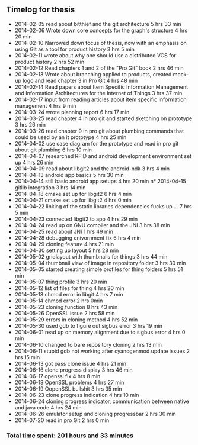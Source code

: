 ## Timelog for thesis
* 2014-02-05 read about bitthief and the git architecture 5 hrs 33 min
* 2014-02-06 Wrote down core concepts for the graph's structure 4 hrs 20 min
* 2014-02-10 Narrowed down focus of thesis, now with an emphasis on using Git as a tool for product history 3 hrs 5 min
* 2014-02-11 wrote about why one should use a distributed VCS for product history 2 hrs 52 min
* 2014-02-12 Read chapters 1 and 2 of the "Pro Git" book 2 hrs 46 min
* 2014-02-13 Wrote about branching applied to products, created mock-up logo and read chapter 3 in Pro Git 4 hrs 48 min
* 2014-02-14 Read papers about Item Specific Information Management and Information Architectures for the Internet of Things 3 hrs 37 min
* 2014-02-17 input from reading articles about item specific information management 4 hrs 9 min
* 2014-03-24 wrote planning report 6 hrs 17 min
* 2014-03-25 read chapter 4 in pro git and started sketching on prototype 3 hrs 26 min
* 2014-03-26 read chapter 9 in pro git about plumbing commands that could be used by an it prototype 4 hrs 25 min
* 2014-04-02 use case diagram for the prototype and read in pro git about git plumbing 6 hrs 10 min
* 2014-04-07 researched RFID and android development environment set up 4 hrs 26 min
* 2014-04-09 read about libgit2 and the android-ndk 3 hrs 4 min
* 2014-04-13 android app basics 5 hrs 30 min
* 2014-04-14 still basic android app setups 4 hrs 20 min
n* 2014-04-15 gitlib integration 3 hrs 14 min
* 2014-04-18 cmake set up for libgit2 6 hrs 4 min
* 2014-04-21 cmake set up for libgit2 4 hrs 0 min
* 2014-04-22 linking of the static libraries dependencies fucks up ... 7 hrs 5 min
* 2014-04-23 connected libgit2 to app 4 hrs 29 min
* 2014-04-24 read up on GNU compiler and the JNI 3 hrs 38 min
* 2014-04-25 read about JNI 1 hrs 49 min
* 2014-04-28 debugging enivornment fix 6 hrs 4 min
* 2014-04-29 cloning feature 4 hrs 21 min
* 2014-04-30 setting up layout 5 hrs 28 min
* 2014-05-02 gridlayout with thumbnails for things 3 hrs 44 min
* 2014-05-04 thumbnail view of image in repository folder 3 hrs 30 min
* 2014-05-05 started creating simple profiles for thing folders 5 hrs 51 min
* 2014-05-07 thing profile 3 hrs 20 min
* 2014-05-12 list of files for thing 4 hrs 20 min
* 2014-05-13 chmod error in libgit 4 hrs 7 min
* 2014-05-14 chmod error 2 hrs 0min
* 2014-05-23 cloning function 8 hrs 43 min
* 2014-05-26 OpenSSL issue 2 hrs 58 min
* 2014-05-29 errors in cloning method 4 hrs 52 min
* 2014-05-30 used gdb to figure out sigbus error 3 hrs 19 min
* 2014-06-01 read up on memory alignment due to sigbus error 4 hrs 0 min
* 2014-06-10 changed to bare repository cloning 2 hrs 13 min
* 2014-06-11 stupid gdb not working after cyanogenmod update issues 2 hrs 15 min
* 2014-06-13 got pass clone issue 4 hrs 21 min
* 2014-06-16 clone progress display 3 hrs 46 min
* 2014-06-17 openssl fix 4 hrs 8 min
* 2014-06-18 OpenSSL problems 4 hrs 27 min
* 2014-06-19 OopenSSL bullshit 3 hrs 35 min
* 2014-06-23 clone progress indication 4 hrs 10 min
* 2014-06-24 cloning progress indicator, communication between native and java code 4 hrs 24 min
* 2014-06-26 emulator setup and cloning progressbar 2 hrs 30 min
* 2014-07-20 read in pro Git 2 hrs 0 min

### Total time spent: 201 hours and 33 minutes 
